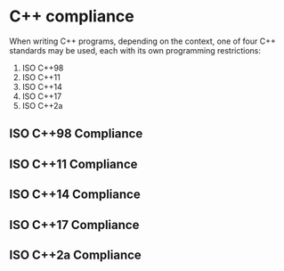 # C++ compliance
When writing C++ programs, depending on the context, one of four C++ standards may be used, each with its own programming restrictions:
1. ISO C++98
2. ISO C++11
3. ISO C++14
4. ISO C++17
5. ISO C++2a

## ISO C++98 Compliance

## ISO C++11 Compliance

## ISO C++14 Compliance

## ISO C++17 Compliance

## ISO C++2a Compliance
